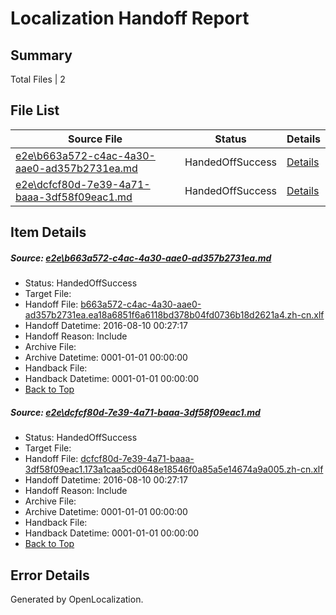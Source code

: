 # <a name='report-top'></a> Localization Handoff Report

## Summary
 Total Files | 2

## File List
 Source File | Status | Details 
 ----------- | ------ | ------- 
 [e2e\b663a572-c4ac-4a30-aae0-ad357b2731ea.md](https://github.com/OpenLocalizationTestOrg/oltest/blob/ab370fa836a39838a8c96f4f090dee35c905ec8e/e2e/b663a572-c4ac-4a30-aae0-ad357b2731ea.md) | HandedOffSuccess | [Details](#42c73ca693e18ced6d2bebfbb03fb41f907313461)
 [e2e\dcfcf80d-7e39-4a71-baaa-3df58f09eac1.md](https://github.com/OpenLocalizationTestOrg/oltest/blob/ab370fa836a39838a8c96f4f090dee35c905ec8e/e2e/dcfcf80d-7e39-4a71-baaa-3df58f09eac1.md) | HandedOffSuccess | [Details](#f5d69979f8ff66478c24c3bc9e6dc5b942b27c022)

## Item Details
##### <a name='42c73ca693e18ced6d2bebfbb03fb41f907313461'></a> Source: [e2e\b663a572-c4ac-4a30-aae0-ad357b2731ea.md](https://github.com/OpenLocalizationTestOrg/oltest/blob/ab370fa836a39838a8c96f4f090dee35c905ec8e/e2e/b663a572-c4ac-4a30-aae0-ad357b2731ea.md)
* Status: HandedOffSuccess
* Target File: 
* Handoff File: [b663a572-c4ac-4a30-aae0-ad357b2731ea.ea18a6851f6a6118bd378b04fd0736b18d2621a4.zh-cn.xlf](https://github.com/OpenLocalizationTestOrg/olhandoff-e2e/blob/ab5b5989d629780a14318a8fe316d62c17462e94/ol-handoff/OpenLocalizationTestOrg/ol-test-zhcn/ci/ht/b663a572-c4ac-4a30-aae0-ad357b2731ea.ea18a6851f6a6118bd378b04fd0736b18d2621a4.zh-cn.xlf)
* Handoff Datetime: 2016-08-10 00:27:17
* Handoff Reason: Include
* Archive File: 
* Archive Datetime: 0001-01-01 00:00:00
* Handback File: 
* Handback Datetime: 0001-01-01 00:00:00
* [Back to Top](#report-top)

##### <a name='f5d69979f8ff66478c24c3bc9e6dc5b942b27c022'></a> Source: [e2e\dcfcf80d-7e39-4a71-baaa-3df58f09eac1.md](https://github.com/OpenLocalizationTestOrg/oltest/blob/ab370fa836a39838a8c96f4f090dee35c905ec8e/e2e/dcfcf80d-7e39-4a71-baaa-3df58f09eac1.md)
* Status: HandedOffSuccess
* Target File: 
* Handoff File: [dcfcf80d-7e39-4a71-baaa-3df58f09eac1.173a1caa5cd0648e18546f0a85a5e14674a9a005.zh-cn.xlf](https://github.com/OpenLocalizationTestOrg/olhandoff-e2e/blob/ab5b5989d629780a14318a8fe316d62c17462e94/ol-handoff/OpenLocalizationTestOrg/ol-test-zhcn/ci/ht/dcfcf80d-7e39-4a71-baaa-3df58f09eac1.173a1caa5cd0648e18546f0a85a5e14674a9a005.zh-cn.xlf)
* Handoff Datetime: 2016-08-10 00:27:17
* Handoff Reason: Include
* Archive File: 
* Archive Datetime: 0001-01-01 00:00:00
* Handback File: 
* Handback Datetime: 0001-01-01 00:00:00
* [Back to Top](#report-top)


## Error Details

Generated by OpenLocalization.
